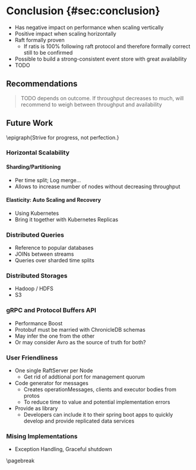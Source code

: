 # Conclusion {#sec:conclusion}

- Has negative impact on performance when scaling vertically
- Positive impact when scaling horizontally
- Raft formally proven
    - If ratis is 100% following raft protocol and therefore formally correct still to be confirmed
- Possible to build a strong-consistent event store with great availability
- TODO

## Recommendations

> TODO depends on outcome. If throughput decreases to much, will recommend to weigh between throughput and availability

## Future Work

\epigraph{Strive for progress, not perfection.}

### Horizontal Scalability

#### Sharding/Partitioning

- Per time split; Log merge...
- Allows to increase number of nodes without decreasing throughput

#### Elasticity: Auto Scaling and Recovery

- Using Kubernetes
- Bring it together with Kubernetes Replicas

### Distributed Queries

- Reference to popular databases
- JOINs between streams
- Queries over sharded time splits

### Distributed Storages

- Hadoop / HDFS
- S3

### gRPC and Protocol Buffers API

- Performance Boost
- Protobuf must be married with ChronicleDB schemas
- May infer the one from the other
- Or may consider Avro as the source of truth for both?

### User Friendliness

- One single RaftServer per Node
    - Get rid of addtional port for management quorum
- Code generator for messages
    - Creates operationMessages, clients and executor bodies from protos
    - To reduce time to value and potential implementation errors
- Provide as library
    - Developers can include it to their spring boot apps to quickly develop and provide replicated data services

### Mising Implementations

- Exception Handling, Graceful shutdown

\pagebreak
